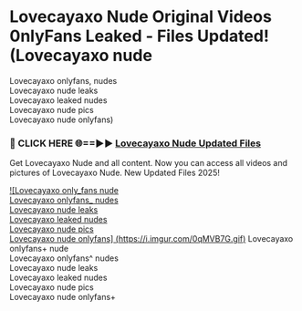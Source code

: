 # Lovecayaxo Nude Original Videos 0nlyFans Leaked - Files Updated! (Lovecayaxo nude<br>

Lovecayaxo onlyfans, nudes<br>
Lovecayaxo nude leaks<br>
Lovecayaxo leaked nudes<br>
Lovecayaxo nude pics<br>
Lovecayaxo nude onlyfans)

<h3>🔴 CLICK HERE 🌐==►► <a href="https://tinyurl.com/leaks-videos" rel="nofollow">Lovecayaxo Nude Updated Files</a></h3>

Get Lovecayaxo Nude and all content. Now you can access all videos and pictures of Lovecayaxo Nude. New Updated Files 2025!

[![Lovecayaxo only_fans nude<br>
Lovecayaxo onlyfans_ nudes<br>
Lovecayaxo nude leaks<br>
Lovecayaxo leaked nudes<br>
Lovecayaxo nude pics<br>
Lovecayaxo nude onlyfans]
(https://i.imgur.com/0qMVB7G.gif)](https://tinyurl.com/leaks-videos)
Lovecayaxo onlyfans+ nude<br>
Lovecayaxo onlyfans^ nudes<br>
Lovecayaxo nude leaks<br>
Lovecayaxo leaked nudes<br>
Lovecayaxo nude pics<br>
Lovecayaxo nude onlyfans+